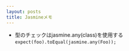 ```yaml
---
layout: posts
title: Jasmineメモ 
---
```


* 型のチェックはjasmine.any(class)を使用する  
`expect(foo).toEqual(jasmine.any(Foo));`
